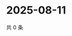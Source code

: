 # 2025-08-11

共 0 条

<!-- BEGIN ZHIHUQUESTIONS -->
<!-- 最后更新时间 Mon Aug 11 2025 18:13:50 GMT+0800 (China Standard Time) -->

<!-- END ZHIHUQUESTIONS -->
